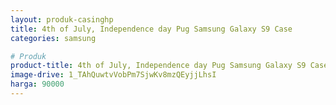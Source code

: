 ```yaml
---
layout: produk-casinghp
title: 4th of July, Independence day Pug Samsung Galaxy S9 Case
categories: samsung

# Produk
product-title: 4th of July, Independence day Pug Samsung Galaxy S9 Case
image-drive: 1_TAhQuwtvVobPm7SjwKv8mzQEyjjLhsI
harga: 90000
---
```

